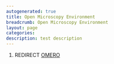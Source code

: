 ```yaml
---
autogenerated: true
title: Open Microscopy Environment
breadcrumb: Open Microscopy Environment
layout: page
categories: 
description: test description
---
```


1.  REDIRECT [OMERO](OMERO)
